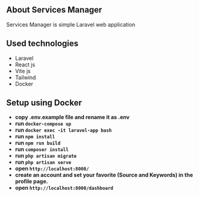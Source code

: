 ## About Services Manager

Services Manager is simple Laravel web application

## Used technologies

-   Laravel
-   React js
-   Vite js
-   Tailwind
-   Docker

## Setup using Docker

-   **copy .env.example file and rename it as .env**
-   **run `docker-compose up`**
-   **run `docker exec -it laravel-app bash`**
-   **run `npm install`**
-   **run `npm run build`**
-   **run `composer install`**
-   **run `php artisan migrate`**
-   **run `php artisan serve`**
-   **open `http://localhost:8000/`**
-   **create an account and set your favorite (Source and Keywords) in the profile page.**
-   **open `http://localhost:8000/dashboard`**
